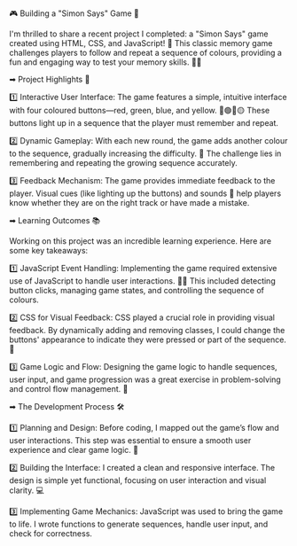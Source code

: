 🎮 Building a "Simon Says" Game 🎨

I'm thrilled to share a recent project I completed: a "Simon Says" game created using HTML, CSS, and JavaScript! 🌟 This classic memory game challenges players to follow and repeat a sequence of colours, providing a fun and engaging way to test your memory skills. 🧠✨

➡ Project Highlights 🚀

1️⃣ Interactive User Interface: The game features a simple, intuitive interface with four coloured buttons—red, green, blue, and yellow. 🔴🟢🔵🟡 These buttons light up in a sequence that the player must remember and repeat.

2️⃣ Dynamic Gameplay: With each new round, the game adds another colour to the sequence, gradually increasing the difficulty. 🔺 The challenge lies in remembering and repeating the growing sequence accurately.

3️⃣ Feedback Mechanism: The game provides immediate feedback to the player. Visual cues (like lighting up the buttons) and sounds 🎵 help players know whether they are on the right track or have made a mistake.

➡ Learning Outcomes 📚

Working on this project was an incredible learning experience. Here are some key takeaways:

1️⃣ JavaScript Event Handling: Implementing the game required extensive use of JavaScript to handle user interactions. 👨‍💻 This included detecting button clicks, managing game states, and controlling the sequence of colours.

2️⃣ CSS for Visual Feedback: CSS played a crucial role in providing visual feedback. By dynamically adding and removing classes, I could change the buttons' appearance to indicate they were pressed or part of the sequence. 🎨

3️⃣ Game Logic and Flow: Designing the game logic to handle sequences, user input, and game progression was a great exercise in problem-solving and control flow management. 🧩

➡ The Development Process 🛠️

1️⃣ Planning and Design: Before coding, I mapped out the game’s flow and user interactions. This step was essential to ensure a smooth user experience and clear game logic. 📝

2️⃣ Building the Interface: I created a clean and responsive interface. The design is simple yet functional, focusing on user interaction and visual clarity. 💻

3️⃣ Implementing Game Mechanics: JavaScript was used to bring the game to life. I wrote functions to generate sequences, handle user input, and check for correctness.
